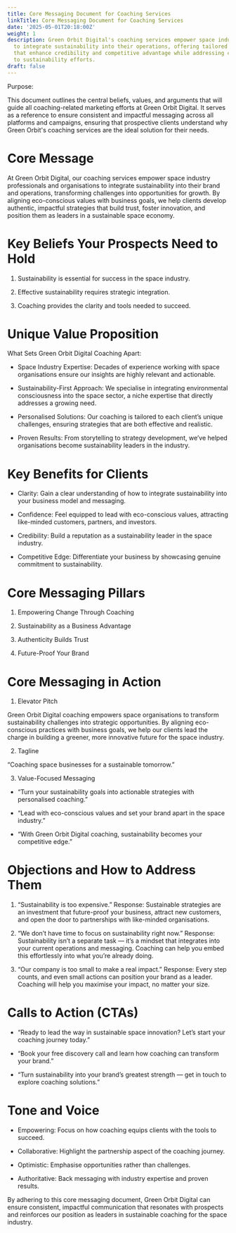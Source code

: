 ```yaml
---
title: Core Messaging Document for Coaching Services
linkTitle: Core Messaging Document for Coaching Services
date: '2025-05-01T20:18:00Z'
weight: 1
description: Green Orbit Digital's coaching services empower space industry professionals
  to integrate sustainability into their operations, offering tailored strategies
  that enhance credibility and competitive advantage while addressing common objections
  to sustainability efforts.
draft: false
---
```



Purpose:

This document outlines the central beliefs, values, and arguments that will guide all coaching-related marketing efforts at Green Orbit Digital. It serves as a reference to ensure consistent and impactful messaging across all platforms and campaigns, ensuring that prospective clients understand why Green Orbit's coaching services are the ideal solution for their needs.

# Core Message

At Green Orbit Digital, our coaching services empower space industry professionals and organisations to integrate sustainability into their brand and operations, transforming challenges into opportunities for growth. By aligning eco-conscious values with business goals, we help clients develop authentic, impactful strategies that build trust, foster innovation, and position them as leaders in a sustainable space economy.

# Key Beliefs Your Prospects Need to Hold

1. Sustainability is essential for success in the space industry.

1. Effective sustainability requires strategic integration.

1. Coaching provides the clarity and tools needed to succeed.

# Unique Value Proposition

What Sets Green Orbit Digital Coaching Apart:

- Space Industry Expertise: Decades of experience working with space organisations ensure our insights are highly relevant and actionable.

- Sustainability-First Approach: We specialise in integrating environmental consciousness into the space sector, a niche expertise that directly addresses a growing need.

- Personalised Solutions: Our coaching is tailored to each client’s unique challenges, ensuring strategies that are both effective and realistic.

- Proven Results: From storytelling to strategy development, we’ve helped organisations become sustainability leaders in the industry.

# Key Benefits for Clients

- Clarity: Gain a clear understanding of how to integrate sustainability into your business model and messaging.

- Confidence: Feel equipped to lead with eco-conscious values, attracting like-minded customers, partners, and investors.

- Credibility: Build a reputation as a sustainability leader in the space industry.

- Competitive Edge: Differentiate your business by showcasing genuine commitment to sustainability.

# Core Messaging Pillars

1. Empowering Change Through Coaching

1. Sustainability as a Business Advantage

1. Authenticity Builds Trust

1. Future-Proof Your Brand

# Core Messaging in Action

1. Elevator Pitch

Green Orbit Digital coaching empowers space organisations to transform sustainability challenges into strategic opportunities. By aligning eco-conscious practices with business goals, we help our clients lead the charge in building a greener, more innovative future for the space industry.

2. Tagline

“Coaching space businesses for a sustainable tomorrow.”

3. Value-Focused Messaging

- “Turn your sustainability goals into actionable strategies with personalised coaching.”

- “Lead with eco-conscious values and set your brand apart in the space industry.”

- “With Green Orbit Digital coaching, sustainability becomes your competitive edge.”

# Objections and How to Address Them

1. “Sustainability is too expensive.” Response: Sustainable strategies are an investment that future-proof your business, attract new customers, and open the door to partnerships with like-minded organisations.

1. “We don’t have time to focus on sustainability right now.” Response: Sustainability isn’t a separate task — it’s a mindset that integrates into your current operations and messaging. Coaching can help you embed this effortlessly into what you’re already doing.

1. “Our company is too small to make a real impact.” Response: Every step counts, and even small actions can position your brand as a leader. Coaching will help you maximise your impact, no matter your size.

# Calls to Action (CTAs)

- “Ready to lead the way in sustainable space innovation? Let’s start your coaching journey today.”

- “Book your free discovery call and learn how coaching can transform your brand.”

- “Turn sustainability into your brand’s greatest strength — get in touch to explore coaching solutions.”

# Tone and Voice

- Empowering: Focus on how coaching equips clients with the tools to succeed.

- Collaborative: Highlight the partnership aspect of the coaching journey.

- Optimistic: Emphasise opportunities rather than challenges.

- Authoritative: Back messaging with industry expertise and proven results.

By adhering to this core messaging document, Green Orbit Digital can ensure consistent, impactful communication that resonates with prospects and reinforces our position as leaders in sustainable coaching for the space industry.